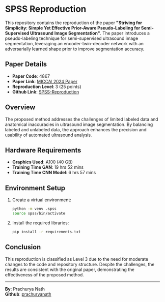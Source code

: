 # SPSS Reproduction

This repository contains the reproduction of the paper **"Striving for Simplicity: Simple Yet Effective Prior-Aware Pseudo-Labeling for Semi-Supervised Ultrasound Image Segmentation"**. The paper introduces a pseudo-labeling technique for semi-supervised ultrasound image segmentation, leveraging an encoder-twin-decoder network with an adversarially learned shape prior to improve segmentation accuracy.

## Paper Details
- **Paper Code**: 4867
- **Paper Link**: [MICCAI 2024 Paper](https://papers.miccai.org/miccai-2024/735-Paper2948.html)
- **Reproduction Level**: 3 (25 points)
- **Github Link**: [SPSS-Reproduction](https://github.com/prachuryanath/SPSS-Reproduction)

## Overview
The proposed method addresses the challenges of limited labeled data and anatomical inaccuracies in ultrasound image segmentation. By balancing labeled and unlabeled data, the approach enhances the precision and usability of automated ultrasound analysis.

## Hardware Requirements
- **Graphics Used**: A100 (40 GB)
- **Training Time GAN**: 19 hrs 52 mins
- **Training Time CNN Model**: 6 hrs 57 mins


## Environment Setup
1. Create a virtual environment:
   ```bash
   python -m venv .spss
   source spss/bin/activate
   ```
2. Install the required libraries:
   ```bash
   pip install -r requirements.txt
   ```

## Conclusion
This reproduction is classified as Level 3 due to the need for moderate changes to the code and repository structure. Despite the challenges, the results are consistent with the original paper, demonstrating the effectiveness of the proposed method.

---

**By**: Prachurya Nath  
**Github**: [prachuryanath](https://github.com/prachuryanath)
